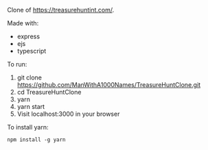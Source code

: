 Clone of https://treasurehuntint.com/.

Made with:

- express
- ejs
- typescript

To run:

1. git clone https://github.com/ManWithA1000Names/TreasureHuntClone.git
2. cd TreasureHuntClone
3. yarn
4. yarn start
3. Visit localhost:3000 in your browser

To install yarn:
```
npm install -g yarn
```
